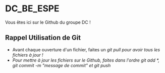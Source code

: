 # DC_BE_ESPE
Vous êtes ici sur le Github du groupe DC !

## Rappel Utilisation de Git
- Avant chaque ouverture d'un fichier, faites un <em>git pull<em> pour avoir tous les fichiers à jour !
- Pour mettre à jour les fichiers sur le Github, faites dans l'ordre <em>git add *<em>, <em>git commit -m "message de commit"<em> et <em>git push<em>
                        
